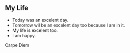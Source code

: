 ## My Life ##

 - Today was an excelent day.  
 - Tomorrow    wil be an excelent day
   too because I    am in it.
 - My life is excelent too.
 - I am happy.
 
Carpe Diem 
